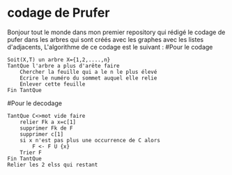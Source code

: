 # codage de Prufer
Bonjour tout le monde dans mon premier repository qui rédigé le codage de pufer dans les arbres qui sont créés avec les graphes avec les listes d'adjacents, L'algorithme de ce codage est le suivant :
#Pour le codage
```
Soit(X,T) un arbre X={1,2,....,n}
TantQue l'arbre a plus d'arête faire
    Chercher la feuille qui a le n le plus élevé
	Ecrire le numéro du sommet auquel elle relie
	Enlever cette feuille
Fin TantQue
```
#Pour le decodage
```
TantQue C<>mot vide faire
    relier Fk a x=c[1]
	supprimer Fk de F
	supprimer c[1]
	si x n'est pas plus une occurrence de C alors
	    F <- F U {x}
    Trier F
Fin TantQue
Relier les 2 elss qui restant
 ```

